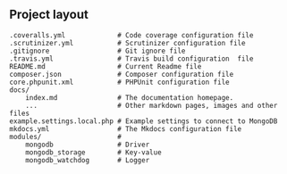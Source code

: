 ## Project layout

    .coveralls.yml             # Code coverage configuration file
    .scrutinizer.yml           # Scrutinizer configuration file
    .gitignore                 # Git ignore file
    .travis.yml                # Travis build configuration  file
    README.md                  # Current Readme file
    composer.json              # Composer configuration file
    core.phpunit.xml           # PHPUnit configuration file
    docs/
        index.md               # The documentation homepage.
        ...                    # Other markdown pages, images and other files
    example.settings.local.php # Example settings to connect to MongoDB
    mkdocs.yml                 # The Mkdocs configuration file
    modules/                   # 
        mongodb                # Driver
        mongodb_storage        # Key-value
        mongodb_watchdog       # Logger
